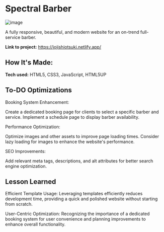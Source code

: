 # Spectral Barber
![image](https://github.com/jojiShiotsuki/spectralBarber/assets/149657863/252c4928-9b84-4b30-a48b-e21d2208470a)

A fully responsive, beautiful, and modern website for an on-trend full-service barber.

**Link to project:** https://jojishiotsuki.netlify.app/

## How It's Made:

**Tech used:** HTML5, CSS3, JavaScript, HTML5UP
## To-DO Optimizations

Booking System Enhancement:

Create a dedicated booking page for clients to select a specific barber and service.
Implement a schedule page to display barber availability.

Performance Optimization:

Optimize images and other assets to improve page loading times.
Consider lazy loading for images to enhance the website's performance.

SEO Improvements:

Add relevant meta tags, descriptions, and alt attributes for better search engine optimization.

## Lesson Learned

Efficient Template Usage: Leveraging templates efficiently reduces development time, providing a quick and polished website without starting from scratch.

User-Centric Optimization: Recognizing the importance of a dedicated booking system for user convenience and planning improvements to enhance overall functionality.
